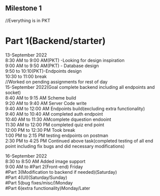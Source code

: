 ## Milestone 1
//Everything is in PKT
 # Part 1(Backend/starter)  
 13-September 2022  
 8:30 AM to 9:00 AM(PKT) -Looking for design inspiration  
 9:00 AM to 9:50 AM(PKT) - Database design  
 9:50 to 10:10(PKT)-Endpoints design  
 10:30 to 11:00 break  
 //Worked on pending assignments for rest of day  
 15-September 2022(Goal complete backend including all endpoints and socket)  
 8:40 AM to 9:15 AM Scheme build   
 9:20 AM to 9:40 AM Server Code write  
 9:40 AM to 12:00 AM Endpoints build(excluding extra functionality)  
    9:40 AM to 10:40 AM completed auth endpoint  
    10:40 AM to 11:30 AMcomplete dquestion endooint  
    11:30 AM to 12:00 PM completed quiz end point  
12:00 PM to 12:30 PM Took break  
1:00 PM to 2:15 PM testing endpoints on postman  
2:30 PM to 4:25  PM Continued above task(completed testing of all end point including fix bugs and did necessary modifications)  
<!-- //Remaining tasks for today
Adding image support on add question endpoint
Adding sockets logic -->
16-September 2022  
8:30 to 8:50 AM Added image support  
9:00 AM to 
#Part 2(Front-end) Friday  
#Part 3(Modification to backend if needed)(Saturday)  
#Part 4(UI)(Saturday/Sunday)  
#Part 5(bug fixes/misc/)Monday  
#Part 6(extra functionality)Monday/Later  
